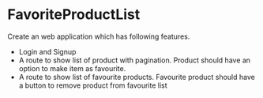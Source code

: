 # FavoriteProductList

Create an web application which has following features.

* Login and Signup
* A route to show list of product with pagination. Product should have an option to make item as favourite.
* A route to show list of favourite products. Favourite product should have a button to remove product from favourite list
